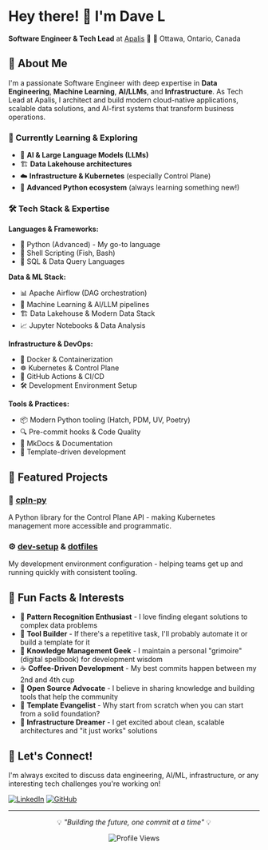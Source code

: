 # Hey there! 👋 I'm Dave L

**Software Engineer & Tech Lead** at [Apalis](https://github.com/ApalisTechnology) 🚀
📍 Ottawa, Ontario, Canada

## 🎯 About Me

I'm a passionate Software Engineer with deep expertise in **Data Engineering**, **Machine Learning**, **AI/LLMs**, and **Infrastructure**. As Tech Lead at Apalis, I architect and build modern cloud-native applications, scalable data solutions, and AI-first systems that transform business operations.

### 🌱 Currently Learning & Exploring
- 🤖 **AI & Large Language Models (LLMs)**
- 🏗️ **Data Lakehouse architectures**
- ☁️ **Infrastructure & Kubernetes** (especially Control Plane)
- 🐍 **Advanced Python ecosystem** (always learning something new!)

### 🛠️ Tech Stack & Expertise

**Languages & Frameworks:**
- 🐍 Python (Advanced) - My go-to language
- 🐚 Shell Scripting (Fish, Bash)
- 🧮 SQL & Data Query Languages

**Data & ML Stack:**
- 📊 Apache Airflow (DAG orchestration)
- 🤖 Machine Learning & AI/LLM pipelines
- 🏗️ Data Lakehouse & Modern Data Stack
- 📈 Jupyter Notebooks & Data Analysis

**Infrastructure & DevOps:**
- 🐳 Docker & Containerization
- ☸️ Kubernetes & Control Plane
- 🔧 GitHub Actions & CI/CD
- 🛠️ Development Environment Setup

**Tools & Practices:**
- 📦 Modern Python tooling (Hatch, PDM, UV, Poetry)
- 🔍 Pre-commit hooks & Code Quality
- 📝 MkDocs & Documentation
- 🎯 Template-driven development

## 🚀 Featured Projects

### 🔗 [cpln-py](https://github.com/dave6892/cpln-py)
A Python library for the Control Plane API - making Kubernetes management more accessible and programmatic.

### ⚙️ [dev-setup](https://github.com/dave6892/dev-setup) & [dotfiles](https://github.com/dave6892/dotfiles)
My development environment configuration - helping teams get up and running quickly with consistent tooling.

## 🎨 Fun Facts & Interests

- 🧠 **Pattern Recognition Enthusiast** - I love finding elegant solutions to complex data problems
- 🔧 **Tool Builder** - If there's a repetitive task, I'll probably automate it or build a template for it
- 🌊 **Knowledge Management Geek** - I maintain a personal "grimoire" (digital spellbook) for development wisdom
- ☕ **Coffee-Driven Development** - My best commits happen between my 2nd and 4th cup
- 🐧 **Open Source Advocate** - I believe in sharing knowledge and building tools that help the community
- 🎯 **Template Evangelist** - Why start from scratch when you can start from a solid foundation?
- 🚀 **Infrastructure Dreamer** - I get excited about clean, scalable architectures and "it just works" solutions

## 🤝 Let's Connect!

I'm always excited to discuss data engineering, AI/ML, infrastructure, or any interesting tech challenges you're working on!

[![LinkedIn](https://img.shields.io/badge/LinkedIn-0077B5?style=for-the-badge&logo=linkedin&logoColor=white)](https://www.linkedin.com/in/davidlu3/)
[![GitHub](https://img.shields.io/badge/GitHub-100000?style=for-the-badge&logo=github&logoColor=white)](https://github.com/dave6892)

---

<div align="center">

💡 *"Building the future, one commit at a time"* 💡

![Profile Views](https://komarev.com/ghpvc/?username=dave6892&color=brightgreen&style=flat-square)

</div>
